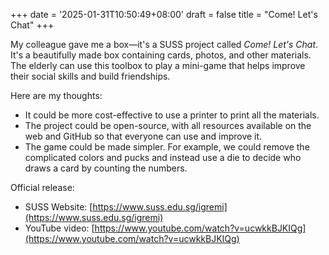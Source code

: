 +++
date = '2025-01-31T10:50:49+08:00'
draft = false 
title = "Come! Let's Chat"
+++

My colleague gave me a box—it's a SUSS project called _Come! Let's Chat_. It's a beautifully made box containing cards, photos, and other materials. The elderly can use this toolbox to play a mini-game that helps improve their social skills and build friendships.

Here are my thoughts:

- It could be more cost-effective to use a printer to print all the materials.
- The project could be open-source, with all resources available on the web and GitHub so that everyone can use and improve it.
- The game could be made simpler. For example, we could remove the complicated colors and pucks and instead use a die to decide who draws a card by counting the numbers.

Official release:

- SUSS Website: [https://www.suss.edu.sg/igremi](https://www.suss.edu.sg/igremi)  
- YouTube video: [https://www.youtube.com/watch?v=ucwkkBJKIQg](https://www.youtube.com/watch?v=ucwkkBJKIQg)